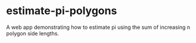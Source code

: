 # estimate-pi-polygons
A web app demonstrating how to estimate pi using the sum of increasing n polygon side lengths.
